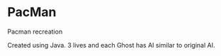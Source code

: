 # PacMan
Pacman recreation

Created using Java. 3 lives and each Ghost has AI similar to original AI.
